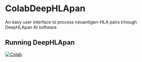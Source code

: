 # ColabDeepHLApan
An easy user interface to process neoantigen-HLA pairs trhough DeepHLApan AI software

## Running DeepHLApan
[![Colab](https://colab.research.google.com/assets/colab-badge.svg)](https://colab.research.google.com/github/elmerfer/ColabDeepHLApan/blob/main/Colab/DeepHLApan_Colab.ipynb)

